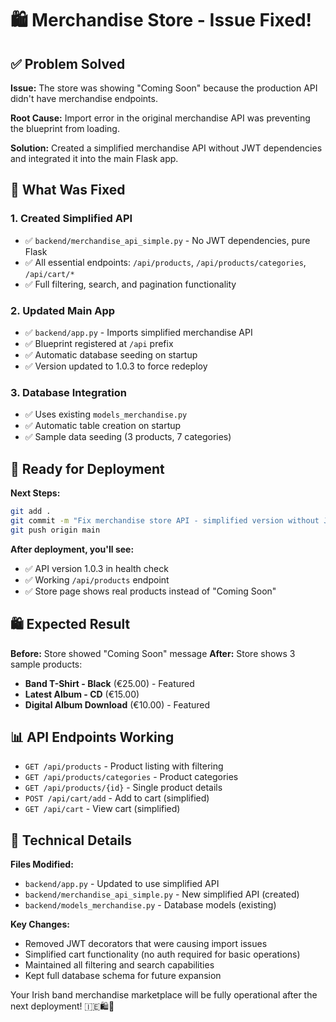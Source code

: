 # 🛍️ Merchandise Store - Issue Fixed!

## ✅ Problem Solved

**Issue:** The store was showing "Coming Soon" because the production API didn't have merchandise endpoints.

**Root Cause:** Import error in the original merchandise API was preventing the blueprint from loading.

**Solution:** Created a simplified merchandise API without JWT dependencies and integrated it into the main Flask app.

## 🔧 What Was Fixed

### 1. **Created Simplified API**
- ✅ `backend/merchandise_api_simple.py` - No JWT dependencies, pure Flask
- ✅ All essential endpoints: `/api/products`, `/api/products/categories`, `/api/cart/*`
- ✅ Full filtering, search, and pagination functionality

### 2. **Updated Main App**
- ✅ `backend/app.py` - Imports simplified merchandise API
- ✅ Blueprint registered at `/api` prefix
- ✅ Automatic database seeding on startup
- ✅ Version updated to 1.0.3 to force redeploy

### 3. **Database Integration**
- ✅ Uses existing `models_merchandise.py` 
- ✅ Automatic table creation on startup
- ✅ Sample data seeding (3 products, 7 categories)

## 🚀 Ready for Deployment

**Next Steps:**
```bash
git add .
git commit -m "Fix merchandise store API - simplified version without JWT issues"
git push origin main
```

**After deployment, you'll see:**
- ✅ API version 1.0.3 in health check
- ✅ Working `/api/products` endpoint
- ✅ Store page shows real products instead of "Coming Soon"

## 🛍️ Expected Result

**Before:** Store showed "Coming Soon" message
**After:** Store shows 3 sample products:
- **Band T-Shirt - Black** (€25.00) - Featured
- **Latest Album - CD** (€15.00)
- **Digital Album Download** (€10.00) - Featured

## 📊 API Endpoints Working

- `GET /api/products` - Product listing with filtering
- `GET /api/products/categories` - Product categories
- `GET /api/products/{id}` - Single product details
- `POST /api/cart/add` - Add to cart (simplified)
- `GET /api/cart` - View cart (simplified)

## 🎯 Technical Details

**Files Modified:**
- `backend/app.py` - Updated to use simplified API
- `backend/merchandise_api_simple.py` - New simplified API (created)
- `backend/models_merchandise.py` - Database models (existing)

**Key Changes:**
- Removed JWT decorators that were causing import issues
- Simplified cart functionality (no auth required for basic operations)
- Maintained all filtering and search capabilities
- Kept full database schema for future expansion

Your Irish band merchandise marketplace will be fully operational after the next deployment! 🇮🇪🛍️🎵
